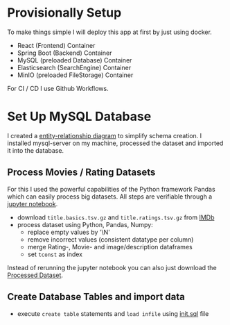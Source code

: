 
# Provisionally Setup

To make things simple I will deploy this app at 
first by just using docker.  

- React (Frontend) Container
- Spring Boot (Backend) Container
- MySQL (preloaded Database) Container
- Elasticsearch (SearchEngine) Container
- MinIO (preloaded FileStorage) Container

For CI / CD I use Github Workflows.

# Set Up MySQL Database

I created a [entity-relationship diagram](datamodel.puml) to simplify schema creation. 
I installed mysql-server on my machine, processed the dataset and imported it into the database.

## Process Movies / Rating Datasets

For this I used the powerful capabilities of the Python framework Pandas which can easily process big datasets. 
All steps are verifiable through a [jupyter notebook](mysql/data-processing/process_movie_dataset.ipynb).

- download `title.basics.tsv.gz` and `title.ratings.tsv.gz` from [IMDb](https://www.imdb.com/interfaces/)
- process dataset using Python, Pandas, Numpy:
  - replace empty values by '\N'
  - remove incorrect values (consistent datatype per column)
  - merge Rating-, Movie- and image/description dataframes
  - set `tconst` as index

Instead of rerunning the jupyter notebook you can also just download the 
[Processed Dataset](https://www.dropbox.com/s/rzmhet4qf2joczz/processed_imdb_movies.csv?dl=0).

## Create Database Tables and import data
- execute `create table` statements and `load infile` using [init.sql](mysql/docker-image-creation/init.sql) file
